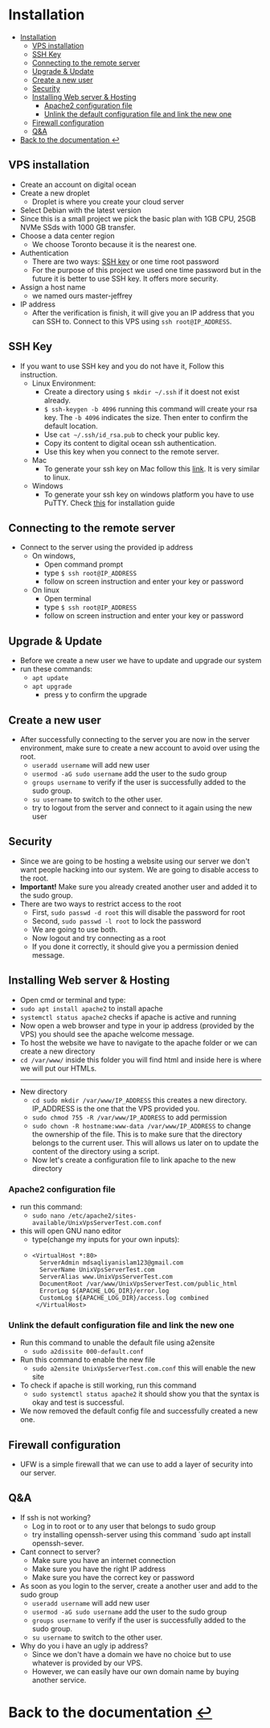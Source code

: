 # Installation

- [Installation](#installation)
  - [VPS installation](#vps-installation)
  - [SSH Key](#ssh-key)
  - [Connecting to the remote server](#connecting-to-the-remote-server)
  - [Upgrade & Update](#upgrade--update)
  - [Create a new user](#create-a-new-user)
  - [Security](#security)
  - [Installing Web server & Hosting](#installing-web-server--hosting)
    - [Apache2 configuration file](#apache2-configuration-file)
    - [Unlink the default configuration file and link the new one](#unlink-the-default-configuration-file-and-link-the-new-one)
  - [Firewall configuration](#firewall-configuration)
  - [Q&A](#qa)
- [Back to the documentation :leftwards_arrow_with_hook:](#back-to-the-documentation-leftwards_arrow_with_hook)
## VPS installation
- Create an account on digital ocean
- Create a new droplet
    -   Droplet is where you create your cloud server
- Select Debian with the latest version
- Since this is a small project we pick the basic plan with 1GB CPU, 25GB NVMe SSds with 1000 GB transfer.
- Choose a data center region
  - We choose Toronto because it is the nearest one.
- Authentication
  - There are two ways: [SSH key](#ssh-key) or one time root password
  - For the purpose of this project we used one time password but in the future it is better to use SSH key. It offers more security.
- Assign a host name
  - we named ours master-jeffrey 
- IP address
  - After the verification is finish, it will give you an IP address that you can SSH to. Connect to this VPS using `ssh root@IP_ADDRESS`.

## SSH Key
-   If you want to use SSH key and you do not have it, Follow this instruction.
    - Linux Environment:
      - Create a directory using `$ mkdir ~/.ssh` if it doest not exist already.
      - `$ ssh-keygen -b 4096` running this command will create your rsa key. The `-b 4096` indicates the size. Then enter to confirm the default location.
      - Use `cat ~/.ssh/id_rsa.pub` to check your public key.
      - Copy its content to digital ocean ssh authentication.
      - Use this key when you connect to the remote server.
    - Mac
      - To generate your ssh key on Mac follow this [link][ssh-mac]. It is very similar to linux.
    - Windows
      - To generate your ssh key on windows platform you have to use PuTTY. Check [this][PuTTY] for installation guide
  
## Connecting to the remote server
- Connect to the server using the provided ip address
  - On windows, 
    - Open command prompt
    - type `$ ssh root@IP_ADDRESS`
    - follow on screen instruction and enter your key or password
  - On linux
    - Open terminal
    - type `$ ssh root@IP_ADDRESS`
    - follow on screen instruction and enter your key or password
  
## Upgrade & Update
- Before we create a new user we have to update and upgrade our system
- run these commands:
  - `apt update`
  - `apt upgrade`
    - press y to confirm the upgrade

## Create a new user
 - After successfully connecting to the server you are now in the server environment, make sure to create a new account to avoid over using the root.
    - `useradd username` will add new user
    - `usermod -aG sudo username` add the user to the sudo group
    - `groups username` to verify if the user is successfully added to the sudo group.
    - `su username` to switch to the other user.
    - try to logout from the server and connect to it again using the new user

## Security
- Since we are going to be hosting a website using our server we don't want people hacking into our system. We are going to disable access to the root.
- **Important!** Make sure you already created another user and added it to the sudo group.
- There are two ways to restrict access to the root
  - First, `sudo passwd -d root` this will disable the password for root
  - Second, `sudo passwd -l root` to lock the password
  - We are going to use both.
  - Now logout and try connecting as a root
  - If you done it correctly, it should give you a permission denied message.

## Installing Web server & Hosting
- Open cmd or terminal and type:
- `sudo apt install apache2` to install apache
- `systemctl status apache2` checks if apache is active and running
- Now open a web browser and type in your ip address (provided by the VPS) you should see the apache welcome message.
- To host the website we have to navigate to the apache folder or we can create a new directory
- `cd /var/www/` inside this folder you will find html and inside here is where we will put our HTMLs.
  <hr>
- New directory
  - `cd sudo mkdir /var/www/IP_ADDRESS` this creates a new directory. IP_ADDRESS is the one that the VPS provided you.
  - `sudo chmod 755 -R /var/www/IP_ADDRESS` to add permission
  - `sudo chown -R hostname:www-data /var/www/IP_ADDRESS` to change the ownership of the file. This is to make sure that the directory belongs to the current user. This will allows us later on to update the content of the directory using a script.
  - Now let's create a configuration file to link apache to the new directory
### Apache2 configuration file
-   run this command:
    -   `sudo nano /etc/apache2/sites-available/UnixVpsServerTest.com.conf`
-   this will open GNU nano editor
    -   type(change my inputs for your own inputs):
    -   ```
        <VirtualHost *:80>
          ServerAdmin mdsaqliyanislam123@gmail.com
          ServerName UnixVpsServerTest.com
          ServerAlias www.UnixVpsServerTest.com
          DocumentRoot /var/www/UnixVpsServerTest.com/public_html
          ErrorLog ${APACHE_LOG_DIR}/error.log
          CustomLog ${APACHE_LOG_DIR}/access.log combined
         </VirtualHost>
        ```

### Unlink the default configuration file and link the new one
- Run this command to unable the default file using a2ensite
  - `sudo a2dissite 000-default.conf`
- Run this command to enable the new file
  - `sudo a2ensite UnixVpsServerTest.com.conf` this will enable the new site 
- To check if apache is still working, run this command
  - `sudo systemctl status apache2` it should show you that the syntax is okay and test is successful.
- We now removed the default config file and successfully created a new one.

## Firewall configuration
- UFW is a simple firewall that we can use to add a layer of security into our server.

## Q&A
- If ssh is not working?
  - Log in to root or to any user that belongs to sudo group
  - try installing openssh-server using this command `sudo apt install openssh-sever.
- Cant connect to server?
  - Make sure you have an internet connection 
  - Make sure you have the right IP address
  - Make sure you have the correct key or password
- As soon as you login to the server, create a another user and add to the sudo group
  - `useradd username` will add new user
  - `usermod -aG sudo username` add the user to the sudo group
  - `groups username` to verify if the user is successfully added to the sudo group.
  - `su username` to switch to the other user.
- Why do you i have an ugly ip address?
  - Since we don't have a domain we have no choice but to use whatever is provided by our VPS.
  - However, we can easily have our own domain name by buying another service.

# Back to the documentation [:leftwards_arrow_with_hook:](README.md)



<!-- LINKS -->
[PuTTY]:https://docs.oracle.com/en/cloud/paas/event-hub-cloud/admin-guide/generate-ssh-key-pair-using-puttygen.html
[ssh-mac]:https://docs.joyent.com/public-cloud/getting-started/ssh-keys/generating-an-ssh-key-manually/manually-generating-your-ssh-key-in-mac-os-x
